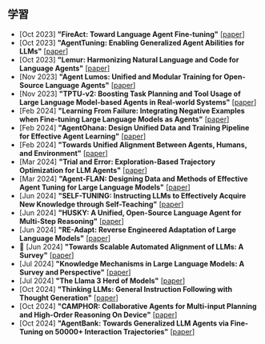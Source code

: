 ## 学習
* [Oct 2023] **"FireAct: Toward Language Agent Fine-tuning"** [[paper](https://arxiv.org/abs/2310.05915)]
* [Oct 2023] **"AgentTuning: Enabling Generalized Agent Abilities for LLMs"** [[paper](https://arxiv.org/abs/2310.12823)]
* [Oct 2023] **"Lemur: Harmonizing Natural Language and Code for Language Agents"** [[paper](https://arxiv.org/abs/2310.06830)]
* [Nov 2023] **"Agent Lumos: Unified and Modular Training for Open-Source Language Agents"** [[paper](https://arxiv.org/abs/2311.05657)]
* [Nov 2023] **"TPTU-v2: Boosting Task Planning and Tool Usage of Large Language Model-based Agents in Real-world Systems"** [[paper](https://arxiv.org/abs/2311.11315)]
* [Feb 2024] **"Learning From Failure: Integrating Negative Examples when Fine-tuning Large Language Models as Agents"** [[paper](https://arxiv.org/abs/2402.11651)]
* [Feb 2024] **"AgentOhana: Design Unified Data and Training Pipeline for Effective Agent Learning"** [[paper](https://arxiv.org/abs/2402.15506)]
* [Feb 2024] **"Towards Unified Alignment Between Agents, Humans, and Environment"** [[paper](https://arxiv.org/abs/2402.07744)]
* [Mar 2024] **"Trial and Error: Exploration-Based Trajectory Optimization for LLM Agents"** [[paper](https://arxiv.org/abs/2403.02502)]
* [Mar 2024] **"Agent-FLAN: Designing Data and Methods of Effective Agent Tuning for Large Language Models"** [[paper](https://arxiv.org/abs/2403.12881)]
* [Jun 2024] **"SELF-TUNING: Instructing LLMs to Effectively Acquire New Knowledge through Self-Teaching"** [[paper](https://arxiv.org/abs/2406.06326)]
* [Jun 2024] **"HUSKY: A Unified, Open-Source Language Agent for Multi-Step Reasoning"** [[paper](https://arxiv.org/abs/2406.06469)]
* [Jun 2024] **"RE-Adapt: Reverse Engineered Adaptation of Large Language Models"** [[paper](https://arxiv.org/abs/2405.15007)]
* 📖 [Jun 2024] **"Towards Scalable Automated Alignment of LLMs: A Survey"** [[paper](https://arxiv.org/abs/2406.01252)]
* [Jul 2024] **"Knowledge Mechanisms in Large Language Models: A Survey and Perspective"** [[paper](https://arxiv.org/abs/2407.15017)]
* [Jul 2024] **"The Llama 3 Herd of Models"** [[paper](https://arxiv.org/abs/2407.21783)]
* [Oct 2024] **"Thinking LLMs: General Instruction Following with Thought Generation"** [[paper](https://arxiv.org/abs/2410.10630)]
* [Oct 2024] **"CAMPHOR: Collaborative Agents for Multi-input Planning and High-Order Reasoning On Device"** [[paper](https://arxiv.org/abs/2410.09407)]
* [Oct 2024] **"AgentBank: Towards Generalized LLM Agents via Fine-Tuning on 50000+ Interaction Trajectories"** [[paper](https://arxiv.org/abs/2410.07706)]
